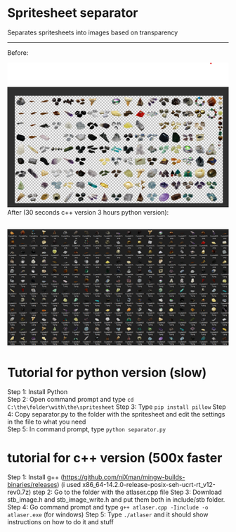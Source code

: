 # Spritesheet separator

Separates spritesheets into images based on transparency

---
Before:

![before](https://raw.githubusercontent.com/GiantBooley/spritesheet-separator/refs/heads/main/before.png)
After (30 seconds c++ version 3 hours python version):

![after](https://raw.githubusercontent.com/GiantBooley/spritesheet-separator/refs/heads/main/afterdasd.png)
---
# Tutorial for python version (slow)
Step 1: Install Python\
Step 2: Open command prompt and type `cd C:\the\folder\with\the\spritesheet`
Step 3: Type `pip install pillow`
Step 4: Copy separator.py to the folder with the spritesheet and edit the settings in the file to what you need\
Step 5: In command prompt, type `python separator.py`

# tutorial for c++ version (500x faster
Step 1: Install g++ (https://github.com/niXman/mingw-builds-binaries/releases) (i used x86_64-14.2.0-release-posix-seh-ucrt-rt_v12-rev0.7z)
step 2: Go to the folder with the atlaser.cpp file
Step 3: Download stb_image.h and stb_image_write.h and put them both in include/stb folder.
Step 4: Go command prompt and type `g++ atlaser.cpp -Iinclude -o atlaser.exe` (for windows)
Step 5: Type `./atlaser` and it should show instructions on how to do it and stuff
